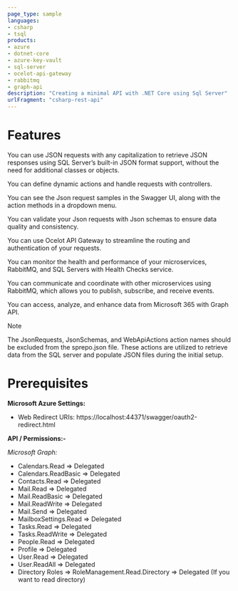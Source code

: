 ```yaml
---
page_type: sample
languages:
- csharp
- tsql
products:
- azure
- dotnet-core
- azure-key-vault
- sql-server
- ocelot-api-gateway
- rabbitmq
- graph-api
description: "Creating a minimal API with .NET Core using Sql Server"
urlFragment: "csharp-rest-api"
---
```

# Features
You can use JSON requests with any capitalization to retrieve JSON responses using SQL Server’s built-in JSON format support, without the need for additional classes or objects.

You can define dynamic actions and handle requests with controllers.

You can see the Json request samples in the Swagger UI, along with the action methods in a dropdown menu.

You can validate your Json requests with Json schemas to ensure data quality and consistency.

You can use Ocelot API Gateway to streamline the routing and authentication of your requests.

You can monitor the health and performance of your microservices, RabbitMQ, and SQL Servers with Health Checks service.

You can communicate and coordinate with other microservices using RabbitMQ, which allows you to publish, subscribe, and receive events.

You can access, analyze, and enhance data from Microsoft 365 with Graph API.

> [!NOTE]  
> The JsonRequests, JsonSchemas, and WebApiActions action names should be excluded from the sprepo.json file. These actions are utilized to retrieve data from the SQL server and populate JSON files during the initial setup.

# Prerequisites
**Microsoft Azure Settings:**
- Web Redirect URIs: https://localhost:44371/swagger/oauth2-redirect.html

**API / Permissions:-**

*Microsoft Graph:*
- Calendars.Read => Delegated
- Calendars.ReadBasic => Delegated
- Contacts.Read => Delegated
- Mail.Read => Delegated
- Mail.ReadBasic => Delegated
- Mail.ReadWrite => Delegated
- Mail.Send => Delegated
- MailboxSettings.Read => Delegated
- Tasks.Read => Delegated
- Tasks.ReadWrite => Delegated
- People.Read => Delegated
- Profile => Delegated
- User.Read => Delegated
- User.ReadAll => Delegated
- Directory Roles => RoleManagement.Read.Directory => Delegated (If you want to read directory)

